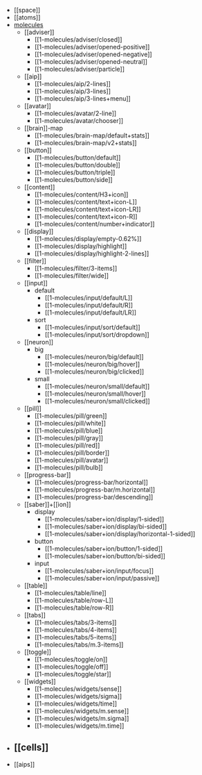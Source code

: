 - [[space]]
- [[atoms]]
- [molecules](cyb/xp/molecules)
	- [[adviser]]
		- [[1-molecules/adviser/closed]]
		- [[1-molecules/adviser/opened-positive]]
		- [[1-molecules/adviser/opened-negative]]
		- [[1-molecules/adviser/opened-neutral]]
		- [[1-molecules/adviser/particle]]
	- [[aip]]
		- [[1-molecules/aip/2-lines]]
		- [[1-molecules/aip/3-lines]]
		- [[1-molecules/aip/3-lines+menu]]
	- [[avatar]]
		- [[1-molecules/avatar/2-line]]
		- [[1-molecules/avatar/chooser]]
	- [[brain]]-map
		- [[1-molecules/brain-map/default+stats]]
		- [[1-molecules/brain-map/v2+stats]]
	- [[button]]
		- [[1-molecules/button/default]]
		- [[1-molecules/button/double]]
		- [[1-molecules/button/triple]]
		- [[1-molecules/button/side]]
	- [[content]]
		- [[1-molecules/content/H3+icon]]
		- [[1-molecules/content/text+icon-L]]
		- [[1-molecules/content/text+icon-LR]]
		- [[1-molecules/content/text+icon-R]]
		- [[1-molecules/content/number+indicator]]
	- [[display]]
		- [[1-molecules/display/empty-0.62%]]
		- [[1-molecules/display/highlight]]
		- [[1-molecules/display/highlight-2-lines]]
	- [[filter]]
		- [[1-molecules/filter/3-items]]
		- [[1-molecules/filter/wide]]
	- [[input]]
		- default
			- [[1-molecules/input/default/L]]
			- [[1-molecules/input/default/R]]
			- [[1-molecules/input/default/LR]]
		- sort
			- [[1-molecules/input/sort/default]]
			- [[1-molecules/input/sort/dropdown]]
	- [[neuron]]
		- big
			- [[1-molecules/neuron/big/default]]
			- [[1-molecules/neuron/big/hover]]
			- [[1-molecules/neuron/big/clicked]]
		- small
			- [[1-molecules/neuron/small/default]]
			- [[1-molecules/neuron/small/hover]]
			- [[1-molecules/neuron/small/clicked]]
	- [[pill]]
		- [[1-molecules/pill/green]]
		- [[1-molecules/pill/white]]
		- [[1-molecules/pill/blue]]
		- [[1-molecules/pill/gray]]
		- [[1-molecules/pill/red]]
		- [[1-molecules/pill/border]]
		- [[1-molecules/pill/avatar]]
		- [[1-molecules/pill/bulb]]
	- [[progress-bar]]
		- [[1-molecules/progress-bar/horizontal]]
		- [[1-molecules/progress-bar/m.horizontal]]
		- [[1-molecules/progress-bar/descending]]
	- [[saber]]+[[ion]]
		- display
			- [[1-molecules/saber+ion/display/1-sided]]
			- [[1-molecules/saber+ion/display/bi-sided]]
			- [[1-molecules/saber+ion/display/horizontal-1-sided]]
		- button
			- [[1-molecules/saber+ion/button/1-sided]]
			- [[1-molecules/saber+ion/button/bi-sided]]
		- input
			- [[1-molecules/saber+ion/input/focus]]
			- [[1-molecules/saber+ion/input/passive]]
	- [[table]]
		- [[1-molecules/table/line]]
		- [[1-molecules/table/row-L]]
		- [[1-molecules/table/row-R]]
	- [[tabs]]
		- [[1-molecules/tabs/3-items]]
		- [[1-molecules/tabs/4-items]]
		- [[1-molecules/tabs/5-items]]
		- [[1-molecules/tabs/m.3-items]]
	- [[toggle]]
		- [[1-molecules/toggle/on]]
		- [[1-molecules/toggle/off]]
		- [[1-molecules/toggle/star]]
	- [[widgets]]
		- [[1-molecules/widgets/sense]]
		- [[1-molecules/widgets/sigma]]
		- [[1-molecules/widgets/time]]
		- [[1-molecules/widgets/m.sense]]
		- [[1-molecules/widgets/m.sigma]]
		- [[1-molecules/widgets/m.time]]
- [[cells]]
	-
- [[aips]]